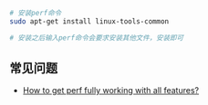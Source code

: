 

```bash
# 安装perf命令
sudo apt-get install linux-tools-common

# 安装之后输入perf命令会要求安装其他文件，安装即可

```





## 常见问题

* [How to get perf fully working with all features?](https://askubuntu.com/questions/1171494/how-to-get-perf-fully-working-with-all-features)

